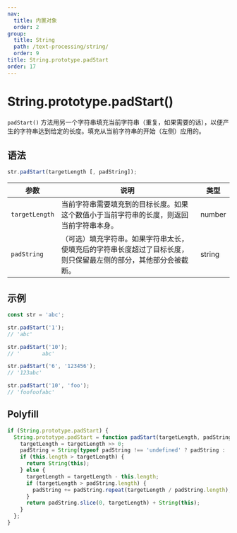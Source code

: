 ```yaml
---
nav:
  title: 内置对象
  order: 2
group:
  title: String
  path: /text-processing/string/
  order: 9
title: String.prototype.padStart
order: 17
---
```


# String.prototype.padStart()

`padStart()` 方法用另一个字符串填充当前字符串（重复，如果需要的话），以便产生的字符串达到给定的长度。填充从当前字符串的开始（左侧）应用的。

## 语法

```js
str.padStart(targetLength [, padString]);
```

| 参数           | 说明                                                                                                             | 类型   |
| -------------- | ---------------------------------------------------------------------------------------------------------------- | ------ |
| `targetLength` | 当前字符串需要填充到的目标长度。如果这个数值小于当前字符串的长度，则返回当前字符串本身。                         | number |
| `padString`    | （可选）填充字符串。如果字符串太长，使填充后的字符串长度超过了目标长度，则只保留最左侧的部分，其他部分会被截断。 | string |

## 示例

```js
const str = 'abc';

str.padStart('1');
// 'abc'

str.padStart('10');
// '       abc'

str.padStart('6', '123456');
// '123abc'

str.padStart('10', 'foo');
// 'foofoofabc'
```

## Polyfill

```js
if (String.prototype.padStart) {
  String.prototype.padStart = function padStart(targetLength, padString) {
    targetLength = targetLength >> 0;
    padString = String(typeof padString !== 'undefined' ? padString : '');
    if (this.length > targetLength) {
      return String(this);
    } else {
      targetLength = targetLength - this.length;
      if (targetLength > padString.length) {
        padString += padString.repeat(targetLength / padString.length);
      }
      return padString.slice(0, targetLength) + String(this);
    }
  };
}
```
